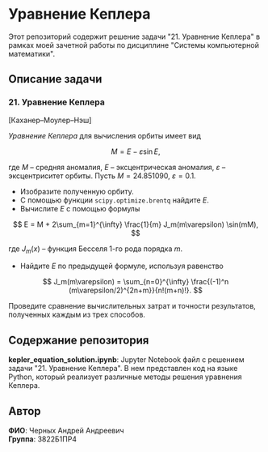 # Уравнение Кеплера

Этот репозиторий содержит решение задачи "21. Уравнение Кеплера" в рамках моей зачетной работы по дисциплине "Системы компьютерной математики".

## Описание задачи

### 21. Уравнение Кеплера
[Каханер–Моулер–Нэш]

*Уравнение Кеплера* для вычисления орбиты имеет вид

$$
    M=E-\varepsilon\sin E,
$$

где $M$ – средняя аномалия, $E$ – эксцентрическая аномалия, $\varepsilon$ – эксцентриситет орбиты.
Пусть $M=24.851090$, $\varepsilon=0.1$. 
  * Изобразите полученную орбиту.
  * С помощью функции `scipy.optimize.brentq` найдите $E$.
  * Вычислите $E$ с помощью формулы
  
  $$
    E = M + 2\sum_{m=1}^{\infty} \frac{1}{m} J_m(m\varepsilon) \sin(mM),
  $$
  
  где $J_m(x)$ – функция Бесселя $1$-го рода порядка $m$.
  * Найдите $E$ по предыдущей формуле, используя равенство
  
  $$
    J_m(m\varepsilon) = \sum_{n=0}^{\infty} \frac{(-1)^n (m\varepsilon/2)^{2n+m}}{n!(m+n)!}.
  $$

Проведите сравнение вычислительных затрат и точности результатов, полученных каждым из трех способов.

## Содержание репозитория

**kepler_equation_solution.ipynb**: Jupyter Notebook файл с решением задачи "21. Уравнение Кеплера". В нем представлен код на языке Python, который реализует различные методы решения уравнения Кеплера.

## Автор

**ФИО**: Черных Андрей Андреевич   
**Группа**: 3822Б1ПР4
